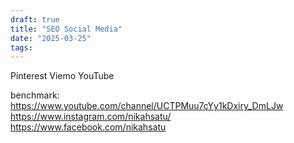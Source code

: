 ```yaml
---
draft: true
title: "SEO Social Media"
date: "2025-03-25"
tags: 
---
```

Pinterest
Viemo
YouTube



benchmark:
https://www.youtube.com/channel/UCTPMuu7cYy1kDxiry_DmLJw
https://www.instagram.com/nikahsatu/
https://www.facebook.com/nikahsatu